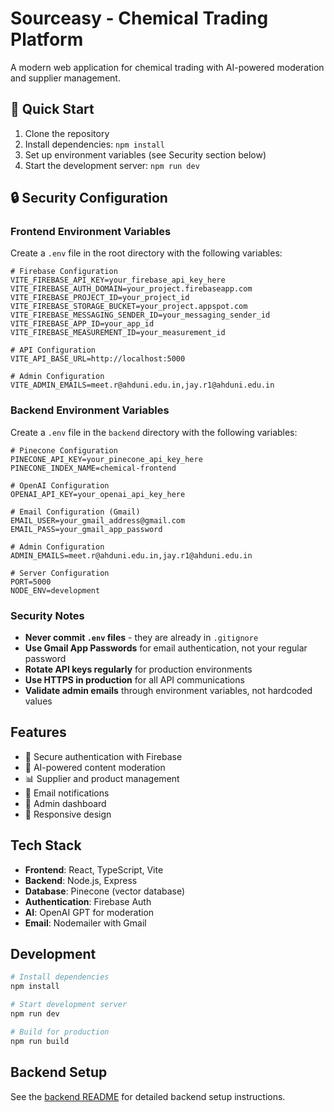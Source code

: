 # Sourceasy - Chemical Trading Platform

A modern web application for chemical trading with AI-powered moderation and supplier management.

## 🚀 Quick Start

1. Clone the repository
2. Install dependencies: `npm install`
3. Set up environment variables (see Security section below)
4. Start the development server: `npm run dev`

## 🔒 Security Configuration

### Frontend Environment Variables
Create a `.env` file in the root directory with the following variables:

```env
# Firebase Configuration
VITE_FIREBASE_API_KEY=your_firebase_api_key_here
VITE_FIREBASE_AUTH_DOMAIN=your_project.firebaseapp.com
VITE_FIREBASE_PROJECT_ID=your_project_id
VITE_FIREBASE_STORAGE_BUCKET=your_project.appspot.com
VITE_FIREBASE_MESSAGING_SENDER_ID=your_messaging_sender_id
VITE_FIREBASE_APP_ID=your_app_id
VITE_FIREBASE_MEASUREMENT_ID=your_measurement_id

# API Configuration
VITE_API_BASE_URL=http://localhost:5000

# Admin Configuration
VITE_ADMIN_EMAILS=meet.r@ahduni.edu.in,jay.r1@ahduni.edu.in
```

### Backend Environment Variables
Create a `.env` file in the `backend` directory with the following variables:

```env
# Pinecone Configuration
PINECONE_API_KEY=your_pinecone_api_key_here
PINECONE_INDEX_NAME=chemical-frontend

# OpenAI Configuration
OPENAI_API_KEY=your_openai_api_key_here

# Email Configuration (Gmail)
EMAIL_USER=your_gmail_address@gmail.com
EMAIL_PASS=your_gmail_app_password

# Admin Configuration
ADMIN_EMAILS=meet.r@ahduni.edu.in,jay.r1@ahduni.edu.in

# Server Configuration
PORT=5000
NODE_ENV=development
```

### Security Notes
- **Never commit `.env` files** - they are already in `.gitignore`
- **Use Gmail App Passwords** for email authentication, not your regular password
- **Rotate API keys regularly** for production environments
- **Use HTTPS in production** for all API communications
- **Validate admin emails** through environment variables, not hardcoded values

## Features

- 🔐 Secure authentication with Firebase
- 🤖 AI-powered content moderation
- 📊 Supplier and product management
- 📧 Email notifications
- 👥 Admin dashboard
- 📱 Responsive design

## Tech Stack

- **Frontend**: React, TypeScript, Vite
- **Backend**: Node.js, Express
- **Database**: Pinecone (vector database)
- **Authentication**: Firebase Auth
- **AI**: OpenAI GPT for moderation
- **Email**: Nodemailer with Gmail

## Development

```bash
# Install dependencies
npm install

# Start development server
npm run dev

# Build for production
npm run build
```

## Backend Setup

See the [backend README](./backend/README.md) for detailed backend setup instructions.

